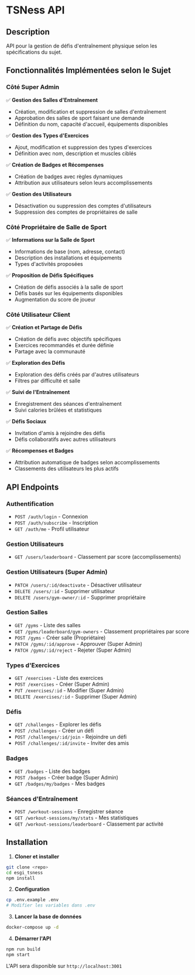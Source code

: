 # TSNess API

## Description
API pour la gestion de défis d'entraînement physique selon les spécifications du sujet.

## Fonctionnalités Implémentées selon le Sujet

### Côté Super Admin
✅ **Gestion des Salles d'Entraînement**
- Création, modification et suppression de salles d'entraînement
- Approbation des salles de sport faisant une demande
- Définition du nom, capacité d'accueil, équipements disponibles

✅ **Gestion des Types d'Exercices**
- Ajout, modification et suppression des types d'exercices
- Définition avec nom, description et muscles ciblés

✅ **Création de Badges et Récompenses**
- Création de badges avec règles dynamiques
- Attribution aux utilisateurs selon leurs accomplissements

✅ **Gestion des Utilisateurs**
- Désactivation ou suppression des comptes d'utilisateurs
- Suppression des comptes de propriétaires de salle

### Côté Propriétaire de Salle de Sport
✅ **Informations sur la Salle de Sport**
- Informations de base (nom, adresse, contact)
- Description des installations et équipements
- Types d'activités proposées

✅ **Proposition de Défis Spécifiques**
- Création de défis associés à la salle de sport
- Défis basés sur les équipements disponibles
- Augmentation du score de joueur

### Côté Utilisateur Client
✅ **Création et Partage de Défis**
- Création de défis avec objectifs spécifiques
- Exercices recommandés et durée définie
- Partage avec la communauté

✅ **Exploration des Défis**
- Exploration des défis créés par d'autres utilisateurs
- Filtres par difficulté et salle

✅ **Suivi de l'Entraînement**
- Enregistrement des séances d'entraînement
- Suivi calories brûlées et statistiques

✅ **Défis Sociaux**
- Invitation d'amis à rejoindre des défis
- Défis collaboratifs avec autres utilisateurs

✅ **Récompenses et Badges**
- Attribution automatique de badges selon accomplissements
- Classements des utilisateurs les plus actifs

## API Endpoints

### Authentification
- `POST /auth/login` - Connexion
- `POST /auth/subscribe` - Inscription
- `GET /auth/me` - Profil utilisateur

### Gestion Utilisateurs  
- `GET /users/leaderboard` - Classement par score (accomplissements)

### Gestion Utilisateurs (Super Admin)
- `PATCH /users/:id/deactivate` - Désactiver utilisateur
- `DELETE /users/:id` - Supprimer utilisateur
- `DELETE /users/gym-owner/:id` - Supprimer propriétaire

### Gestion Salles
- `GET /gyms` - Liste des salles
- `GET /gyms/leaderboard/gym-owners` - Classement propriétaires par score
- `POST /gyms` - Créer salle (Propriétaire)
- `PATCH /gyms/:id/approve` - Approuver (Super Admin)
- `PATCH /gyms/:id/reject` - Rejeter (Super Admin)

### Types d'Exercices
- `GET /exercises` - Liste des exercices
- `POST /exercises` - Créer (Super Admin)
- `PUT /exercises/:id` - Modifier (Super Admin)
- `DELETE /exercises/:id` - Supprimer (Super Admin)

### Défis
- `GET /challenges` - Explorer les défis
- `POST /challenges` - Créer un défi
- `POST /challenges/:id/join` - Rejoindre un défi
- `POST /challenges/:id/invite` - Inviter des amis

### Badges
- `GET /badges` - Liste des badges
- `POST /badges` - Créer badge (Super Admin)
- `GET /badges/my/badges` - Mes badges

### Séances d'Entraînement
- `POST /workout-sessions` - Enregistrer séance
- `GET /workout-sessions/my/stats` - Mes statistiques
- `GET /workout-sessions/leaderboard` - Classement par activité

## Installation

1. **Cloner et installer**
```bash
git clone <repo>
cd esgi_tsness
npm install
```

2. **Configuration**
```bash
cp .env.example .env
# Modifier les variables dans .env
```

3. **Lancer la base de données**
```bash
docker-compose up -d
```

4. **Démarrer l'API**
```bash
npm run build
npm start
```

L'API sera disponible sur `http://localhost:3001`
